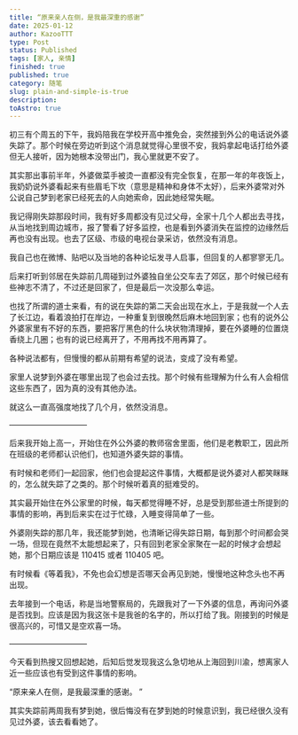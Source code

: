 ```yaml
---
title: “原来亲人在侧，是我最深重的感谢”
date: 2025-01-12
author: KazooTTT
type: Post
status: Published
tags: [家人, 亲情]
finished: true
published: true
category: 随笔
slug: plain-and-simple-is-true
description: 
toAstro: true
---
```


初三有个周五的下午，我妈陪我在学校开高中推免会，突然接到外公的电话说外婆失踪了。那个时候在旁边听到这个消息就觉得心里很不安，我妈拿起电话打给外婆但无人接听，因为她根本没带出门，我心里就更不安了。

其实那出事前半年，外婆做菜手被烫一直都没有完全恢复，在那一年的年夜饭上，我奶奶说外婆看起来有些眉毛下坎（意思是精神和身体不太好），后来外婆常对外公说自己梦到老家已经死去的人向她索命，因此她经常失眠。

我记得刚失踪那段时间，我有好多周都没有见过父母，全家十几个人都出去寻找，从当地找到周边城市，报了警看了好多监控，也是看到外婆消失在监控的边缘然后再也没有出现。也去了区级、市级的电视台录采访，依然没有消息。

我自己也在微博、贴吧以及当地的各种论坛发寻人启事，但回复的人都寥寥无几。

后来打听到邻居在失踪前几周碰到过外婆独自坐公交车去了郊区，那个时候已经有些神志不清了，不过还是回家了，但是最后一次没那么幸运。

也找了所谓的道士来看，有的说在失踪的第二天会出现在水上，于是我就一个人去了长江边，看着浪拍打在岸边，一种重复到很晚然后麻木地回到家；也有的说外公外婆家里有不好的东西，要把客厅黑色的什么块状物清理掉，要在外婆睡的位置烧香绕上几圈；也有的说已经离开了，不用再找不用再算了。

各种说法都有，但慢慢的都从前期有希望的说法，变成了没有希望。

家里人说梦到外婆在哪里出现了也会过去找。那个时候有些理解为什么有人会相信这些东西了，因为真的没有其他办法。

就这么一直高强度地找了几个月，依然没消息。

——————————

后来我开始上高一，开始住在外公外婆的教师宿舍里面，他们是老教职工，因此所在班级的老师都认识他们，也知道外婆失踪的事情。

有时候和老师们一起回家，他们也会提起这件事情，大概都是说外婆对人都笑眯眯的，怎么就失踪了之类的。那个时候听着真的挺难受的。

其实最开始住在外公家里的时候，每天都觉得睡不好，总是受到那些道士所提到的事情的影响，再到后来实在过于忙碌，入睡变得简单了一些。

外婆刚失踪的那几年，我还能梦到她，也清晰记得失踪日期，每到那个时间都会哭一场，但现在竟然不太能想起来了，只有回到老家全家聚在一起的时候才会想起她，那个日期应该是 110415 或者 110405 吧。

有时候看《等着我》，不免也会幻想是否哪天会再见到她，慢慢地这种念头也不再出现。

去年接到一个电话，称是当地警察局的，先跟我对了一下外婆的信息，再询问外婆是否找到。应该是因为我这张卡是我爸的名字的，所以打给了我。刚接到的时候是很高兴的，可惜又是空欢喜一场。

——————————

今天看到热搜又回想起她，后知后觉发现我这么急切地从上海回到川渝，想离家人近一些应该也有受到这件事情的影响。

“原来亲人在侧，是我最深重的感谢。 ”

其实失踪前两周我有梦到她，很后悔没有在梦到她的时候意识到，我已经很久没有见过外婆，该去看看她了。
